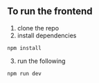 ## To run the frontend

1. clone the repo
2. install dependencies
```shell
npm install
```
3. run the following
```shell
npm run dev
```
